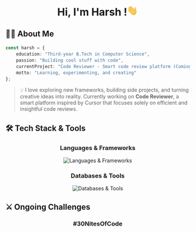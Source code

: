 <h1 align="center">
Hi, I'm Harsh !<img src="https://raw.githubusercontent.com/harsh-space/harsh-space/main/wave.gif" width="30px" alt="wave" />
</h1>

## 👨‍💻 About Me

```typescript
const harsh = {
    education: "Third-year B.Tech in Computer Science",
    passion: "Building cool stuff with code",
    currentProject: "Code Reviewer - Smart code review platform (Coming Soon!)",
    motto: "Learning, experimenting, and creating"
};
```

> 💡 I love exploring new frameworks, building side projects, and turning creative ideas into reality. Currently working on **Code Reviewer**, a smart platform inspired by Cursor that focuses solely on efficient and insightful code reviews.

## 🛠️ Tech Stack & Tools

<div align="center">

### Languages & Frameworks

<p>
  <img src="https://skillicons.dev/icons?i=python,js,html,css,react,nodejs,express" alt="Languages & Frameworks" />
</p>

### Databases & Tools

<p>
  <img src="https://skillicons.dev/icons?i=mysql,firebase,github,arduino,unity" alt="Databases & Tools" />
</p>

</div>

## ⚔️ Ongoing Challenges
<h3 align="center">#30NitesOfCode</h1>

